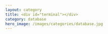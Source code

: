 ```yaml
---
layout: category
title: <div id="terminal"></div>
category: database
hero_image: /images/categories/database.jpg
---
```

